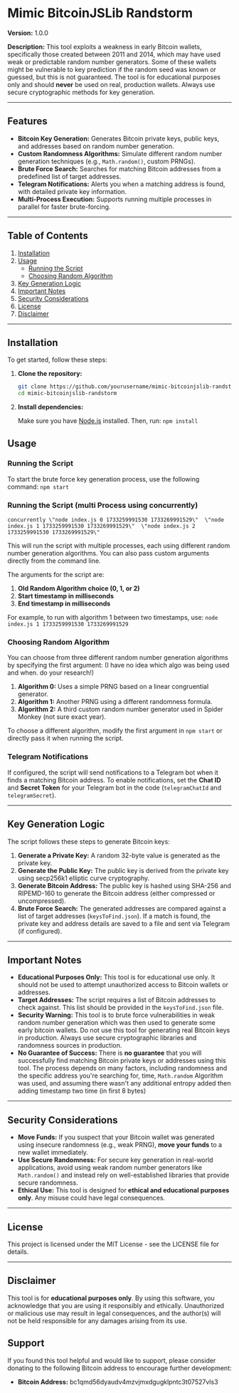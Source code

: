 # Mimic BitcoinJSLib Randstorm

**Version:** 1.0.0

**Description:** This tool exploits a weakness in early Bitcoin wallets, specifically those created between 2011 and 2014, which may have used weak or predictable random number generators. Some of these wallets might be vulnerable to key prediction if the random seed was known or guessed, but this is not guaranteed. The tool is for educational purposes only and should **never** be used on real, production wallets. Always use secure cryptographic methods for key generation.

---

## Features

- **Bitcoin Key Generation:** Generates Bitcoin private keys, public keys, and addresses based on random number generation.
- **Custom Randomness Algorithms:** Simulate different random number generation techniques (e.g., `Math.random()`, custom PRNGs).
- **Brute Force Search:** Searches for matching Bitcoin addresses from a predefined list of target addresses.
- **Telegram Notifications:** Alerts you when a matching address is found, with detailed private key information.
- **Multi-Process Execution:** Supports running multiple processes in parallel for faster brute-forcing.

---

## Table of Contents

1. [Installation](#installation)
2. [Usage](#usage)
   - [Running the Script](#running-the-script)
   - [Choosing Random Algorithm](#choosing-random-algorithm)
3. [Key Generation Logic](#key-generation-logic)
4. [Important Notes](#important-notes)
5. [Security Considerations](#security-considerations)
6. [License](#license)
7. [Disclaimer](#disclaimer)

---

## Installation

To get started, follow these steps:

1. **Clone the repository:**

   ```bash
   git clone https://github.com/yourusername/mimic-bitcoinjslib-randstorm.git
   cd mimic-bitcoinjslib-randstorm
   ```

2. **Install dependencies:**

   Make sure you have [Node.js](https://nodejs.org/) installed. Then, run:
   `npm install`

## Usage

### Running the Script

To start the brute force key generation process, use the following command:
`npm start`

### Running the Script (multi Process using concurrently)

`concurrently \"node index.js 0 1733259991530 1733269991529\"  \"node index.js 1 1733259991530 1733269991529\"  \"node index.js 2 1733259991530 1733269991529\"`

This will run the script with multiple processes, each using different random number generation algorithms. You can also pass custom arguments directly from the command line.

The arguments for the script are:

1.  **Old Random Algorithm choice (0, 1, or 2)**
2.  **Start timestamp in milliseconds**
3.  **End timestamp in milliseconds**

For example, to run with algorithm 1 between two timestamps, use:
`node index.js 1 1733259991530 1733269991529`

### Choosing Random Algorithm

You can choose from three different random number generation algorithms by specifying the first argument: (I have no idea which algo was being used and when. do your research!)

1.  **Algorithm 0:** Uses a simple PRNG based on a linear congruential generator.
2.  **Algorithm 1:** Another PRNG using a different randomness formula.
3.  **Algorithm 2:** A third custom random number generator used in Spider Monkey (not sure exact year).

To choose a different algorithm, modify the first argument in `npm start` or directly pass it when running the script.

### Telegram Notifications

If configured, the script will send notifications to a Telegram bot when it finds a matching Bitcoin address. To enable notifications, set the **Chat ID** and **Secret Token** for your Telegram bot in the code (`telegramChatId` and `telegramSecret`).

---

## Key Generation Logic

The script follows these steps to generate Bitcoin keys:

1.  **Generate a Private Key:** A random 32-byte value is generated as the private key.
2.  **Generate the Public Key:** The public key is derived from the private key using secp256k1 elliptic curve cryptography.
3.  **Generate Bitcoin Address:** The public key is hashed using SHA-256 and RIPEMD-160 to generate the Bitcoin address (either compressed or uncompressed).
4.  **Brute Force Search:** The generated addresses are compared against a list of target addresses (`keysToFind.json`). If a match is found, the private key and address details are saved to a file and sent via Telegram (if configured).

---

## Important Notes

- **Educational Purposes Only:** This tool is for educational use only. It should not be used to attempt unauthorized access to Bitcoin wallets or addresses.
- **Target Addresses:** The script requires a list of Bitcoin addresses to check against. This list should be provided in the `keysToFind.json` file.
- **Security Warning:** This tool is to brute force vulnerabilities in weak random number generation which was then used to generate some early bitcoin wallets. Do not use this tool for generating real Bitcoin keys in production. Always use secure cryptographic libraries and randomness sources in production.
- **No Guarantee of Success:** There is **no guarantee** that you will successfully find matching Bitcoin private keys or addresses using this tool. The process depends on many factors, including randomness and the specific address you're searching for, time, `Math.random` Algorithm was used, and assuming there wasn't any additional entropy added then adding timestamp two time (in first 8 bytes)

---

## Security Considerations

- **Move Funds:** If you suspect that your Bitcoin wallet was generated using insecure randomness (e.g., weak PRNG), **move your funds** to a new wallet immediately.
- **Use Secure Randomness:** For secure key generation in real-world applications, avoid using weak random number generators like `Math.random()` and instead rely on well-established libraries that provide secure randomness.
- **Ethical Use:** This tool is designed for **ethical and educational purposes only**. Any misuse could have legal consequences.

---

## License

This project is licensed under the MIT License - see the LICENSE file for details.

---

## Disclaimer

This tool is for **educational purposes only**. By using this software, you acknowledge that you are using it responsibly and ethically. Unauthorized or malicious use may result in legal consequences, and the author(s) will not be held responsible for any damages arising from its use.

## Support

If you found this tool helpful and would like to support, please consider donating to the following Bitcoin address to encourage further development:

- **Bitcoin Address:** bc1qmd56dyaudv4mzvjmxdgugklpntc3t07527vls3
